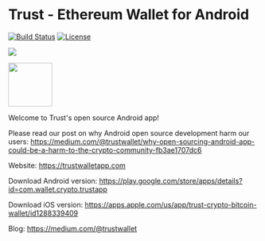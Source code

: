 # Trust - Ethereum Wallet for Android

[![Build Status](https://travis-ci.org/TrustWallet/trust-wallet-android.svg?branch=master)](https://travis-ci.org/TrustWallet/trust-wallet-android)
[![License](https://img.shields.io/badge/license-GPL3-green.svg?style=flat)](https://github.com/fastlane/fastlane/blob/master/LICENSE)

[<img src="https://raw.githubusercontent.com/TrustWallet/trust-wallet-android-source/master/resources/android_cover.png">](https://play.google.com/store/apps/details?id=com.wallet.crypto.trustapp)

[<img src=https://play.google.com/intl/en_us/badges/images/generic/en_badge_web_generic.png height="88">](https://play.google.com/store/apps/details?id=com.wallet.crypto.trustapp)

Welcome to Trust's open source Android app!

Please read our post on why Android open source development harm our users: https://medium.com/@trustwallet/why-open-sourcing-android-app-could-be-a-harm-to-the-crypto-community-fb3ae1707dc6

Website: https://trustwalletapp.com

Download Android version: https://play.google.com/store/apps/details?id=com.wallet.crypto.trustapp

Download iOS version: https://apps.apple.com/us/app/trust-crypto-bitcoin-wallet/id1288339409

Blog: https://medium.com/@trustwallet


